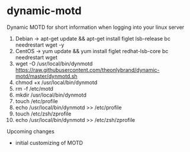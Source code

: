 # dynamic-motd
Dynamic MOTD for short information when logging into your linux server

1.  Debian -> apt-get update && apt-get install figlet lsb-release bc needrestart wget -y
1.  CentOS -> yum update && yum install figlet redhat-lsb-core bc needrestart wget
2.  wget -O /usr/local/bin/dynmotd https://raw.githubusercontent.com/theonlybrand/dynamic-motd/master/dynmotd.sh
3.  chmod +x /usr/local/bin/dynmotd
4.  rm -f /etc/motd
5.  mkdir /usr/local/bin/dynmotd
6.  touch /etc/profile
7.  echo /usr/local/bin/dynmotd >> /etc/profile
8.  touch /etc/zsh/zprofile
9.  echo /usr/local/bin/dynmotd >> /etc/zsh/zprofile


Upcoming changes
- initial customizing of MOTD
